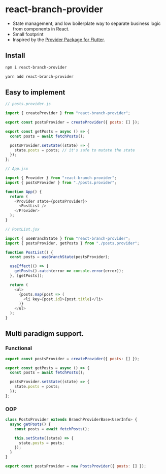 # react-branch-provider

- State management, and low boilerplate way to separate business logic from components in React.
- Small footprint
- Inspired by the [Provider Package for Flutter](https://pub.dev/packages/provider).

## Install

```bash
npm i react-branch-provider

yarn add react-branch-provider
```

## Easy to implement

```javascript
// posts.provider.js

import { createProvider } from "react-branch-provider";

export const postsProvider = createProvider({ posts: [] });

export const getPosts = async () => {
  const posts = await fetchPosts();

  postsProvider.setState((state) => {
    state.posts = posts; // it's safe to mutate the state
  });
};
```

```javascript
// App.jsx

import { Provider } from "react-branch-provider";
import { postsProvider } from "./posts.provider";

function App() {
  return (
    <Provider state={postsProvider}>
      <PostList />
    </Provider>
  );
}
```

```javascript
// PostList.jsx

import { useBranchState } from "react-branch-provider";
import { postsProvider, getPosts } from "./posts.provider";

function PostList() {
  const posts = useBranchState(postsProvider);

  useEffect(() => {
    getPosts().catch(error => console.error(error));
  }, [getPosts]);

  return (
    <ul>
      {posts.map(post => (
        <li key={post.id}>{post.title}</li>
      )}
    </ul>
  );
}
```

## Multi paradigm support.

### Functional

```javascript
export const postsProvider = createProvider({ posts: [] });

export const getPosts = async () => {
  const posts = await fetchPosts();

  postsProvider.setState((state) => {
    state.posts = posts;
  });
};
```

### OOP

```javascript
class PostsProvider extends BranchProviderBase<UserInfo> {
  async getPosts() {
    const posts = await fetchPosts();

    this.setState((state) => {
      state.posts = posts;
    });
  }
}

export const postsProvider = new PostsProvider({ posts: [] });
```

